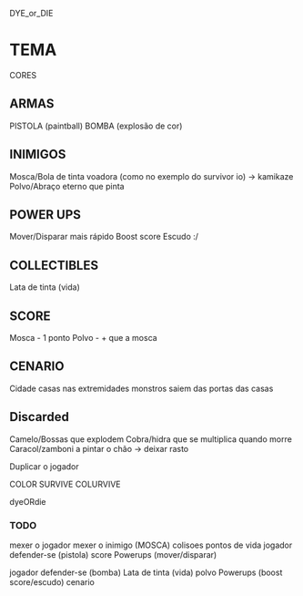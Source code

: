DYE_or_DIE
# TEMA
CORES 

## ARMAS 
PISTOLA (paintball)
BOMBA (explosão de cor)

## INIMIGOS
Mosca/Bola de tinta voadora (como no exemplo do survivor io) -> kamikaze
Polvo/Abraço eterno que pinta 

## POWER UPS
Mover/Disparar mais rápido
Boost score
Escudo :/

## COLLECTIBLES
Lata de tinta (vida)

## SCORE
Mosca - 1 ponto
Polvo - + que a mosca

## CENARIO
Cidade
casas nas extremidades
monstros saiem das portas das casas


## Discarded
Camelo/Bossas que explodem
Cobra/hidra que se multiplica quando morre
Caracol/zamboni a pintar o chão -> deixar rasto 

Duplicar o jogador

COLOR SURVIVE
COLURVIVE

dyeORdie

### TODO
mexer o jogador
mexer o inimigo (MOSCA)
colisoes
pontos de vida
jogador defender-se (pistola)
score
Powerups (mover/disparar)

jogador defender-se (bomba)
Lata de tinta (vida)
polvo
Powerups (boost score/escudo)
cenario

